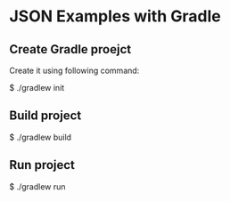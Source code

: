 # JSON Examples with Gradle

## Create Gradle proejct

Create it using following command:

$ ./gradlew init

## Build project

$ ./gradlew build

## Run project

$ ./gradlew run
